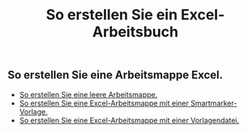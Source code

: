 ﻿---
title: So erstellen Sie ein Excel-Arbeitsbuch
second_title: Aspose.Cells Cloud Documen
linktitle: Erstellen
type: docs
url: /de/workbook/create/
keywords: How to create an Excel workbook
description: Aspose.Cells Cloud REST API So erstellen Sie eine Excel Arbeitsmappe. SDK unterstützt verschiedene Entwicklungssprachen. Dazu gehören Android, C#, Go, Java, NodeJS, Perl, PHP, Python, Ruby und Swift
weight: 100
kwords: Excel, Office Cloud, REST API, Tabellenkalkulation, PDF, CSV, Json, Markdwon, So erstellen Sie eine Excel-Arbeitsmappe
---
## So erstellen Sie eine Arbeitsmappe Excel.

- [So erstellen Sie eine leere Arbeitsmappe.](/cells/de/workbook/create/empty-workbook/)
- [So erstellen Sie eine Excel-Arbeitsmappe mit einer Smartmarker-Vorlage.](/cells/de/workbook/create/smartmarker/)
- [So erstellen Sie eine Excel-Arbeitsmappe mit einer Vorlagendatei.](/cells/de/workbook/create/template-file/)
